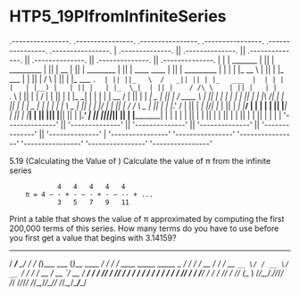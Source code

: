 # HTP5_19PIfromInfiniteSeries
 .----------------.  .----------------.  .----------------.  .----------------.  .----------------.  .----------------. 
| .--------------. || .--------------. || .--------------. || .--------------. || .--------------. || .--------------. |
| |  _______     | || |  _________   | || |      __      | || |  ________    | || | ____    ____ | || |  _________   | |
| | |_   __ \    | || | |_   ___  |  | || |     /  \     | || | |_   ___ `.  | || ||_   \  /   _|| || | |_   ___  |  | |
| |   | |__) |   | || |   | |_  \_|  | || |    / /\ \    | || |   | |   `. \ | || |  |   \/   |  | || |   | |_  \_|  | |
| |   |  __ /    | || |   |  _|  _   | || |   / ____ \   | || |   | |    | | | || |  | |\  /| |  | || |   |  _|  _   | |
| |  _| |  \ \_  | || |  _| |___/ |  | || | _/ /    \ \_ | || |  _| |___.' / | || | _| |_\/_| |_ | || |  _| |___/ |  | |
| | |____| |___| | || | |_________|  | || ||____|  |____|| || | |________.'  | || ||_____||_____|| || | |_________|  | |
| |              | || |              | || |              | || |              | || |              | || |              | |
| '--------------' || '--------------' || '--------------' || '--------------' || '--------------' || '--------------' |
 '----------------'  '----------------'  '----------------'  '----------------'  '----------------'  '----------------' 
 
 
  5.19 (Calculating the Value of ) Calculate the value of π from the infinite series

                4   4   4   4   4
        π = 4 – - + - – - + - – -- + ...
                3   5   7   9   11

  Print a table that shows the value of π approximated by computing the first 200,000 terms of this
  series. How many terms do you have to use before you first get a value that begins with 3.14159?
   _____       __    ___           _             __________                    
  / ___/__  __/ /_  / (_)___ ___  (_)___  ____ _/ / ____/ /_  ____ _____  _____
  \__ \/ / / / __ \/ / / __ `__ \/ / __ \/ __ `/ / /   / __ \/ __ `/ __ \/ ___/
 ___/ / /_/ / /_/ / / / / / / / / / / / / /_/ / / /___/ / / / /_/ / /_/ (__  ) 
/____/\__,_/_.___/_/_/_/ /_/ /_/_/_/ /_/\__,_/_/\____/_/ /_/\__,_/\____/____/  

